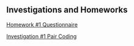 ## Investigations and Homeworks

[Homework #1 Questionnaire](https://github.com/Marquez99/Data_Mining/blob/Unit_1/Investigations%20and%20Homeworks/Homework#1%20QUESTIONNAIRE.md)

[Investigation #1 Pair Coding ](https://github.com/Marquez99/Data_Mining/blob/Unit_1/Investigations%20and%20Homeworks/Investigation%231%20Pair%20Coding.md)
